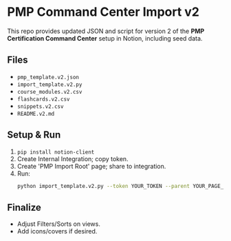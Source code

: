 # PMP Command Center Import v2

This repo provides updated JSON and script for version 2 of the
**PMP Certification Command Center** setup in Notion, including seed data.

## Files
- `pmp_template.v2.json`
- `import_template.v2.py`
- `course_modules.v2.csv`
- `flashcards.v2.csv`
- `snippets.v2.csv`
- `README.v2.md`

## Setup & Run
1. `pip install notion-client`
2. Create Internal Integration; copy token.
3. Create 'PMP Import Root' page; share to integration.
4. Run:
   ```bash
   python import_template.v2.py --token YOUR_TOKEN --parent YOUR_PAGE_ID
   ```

## Finalize
- Adjust Filters/Sorts on views.
- Add icons/covers if desired.
